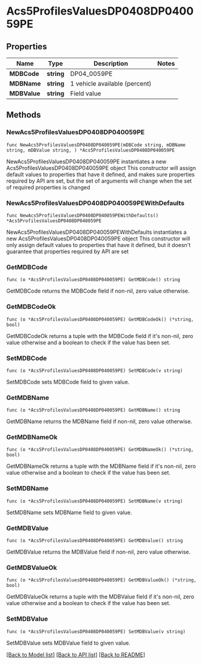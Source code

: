 # Acs5ProfilesValuesDP0408DP040059PE

## Properties

Name | Type | Description | Notes
------------ | ------------- | ------------- | -------------
**MDBCode** | **string** | DP04_0059PE | 
**MDBName** | **string** | 1 vehicle available (percent) | 
**MDBValue** | **string** | Field value | 

## Methods

### NewAcs5ProfilesValuesDP0408DP040059PE

`func NewAcs5ProfilesValuesDP0408DP040059PE(mDBCode string, mDBName string, mDBValue string, ) *Acs5ProfilesValuesDP0408DP040059PE`

NewAcs5ProfilesValuesDP0408DP040059PE instantiates a new Acs5ProfilesValuesDP0408DP040059PE object
This constructor will assign default values to properties that have it defined,
and makes sure properties required by API are set, but the set of arguments
will change when the set of required properties is changed

### NewAcs5ProfilesValuesDP0408DP040059PEWithDefaults

`func NewAcs5ProfilesValuesDP0408DP040059PEWithDefaults() *Acs5ProfilesValuesDP0408DP040059PE`

NewAcs5ProfilesValuesDP0408DP040059PEWithDefaults instantiates a new Acs5ProfilesValuesDP0408DP040059PE object
This constructor will only assign default values to properties that have it defined,
but it doesn't guarantee that properties required by API are set

### GetMDBCode

`func (o *Acs5ProfilesValuesDP0408DP040059PE) GetMDBCode() string`

GetMDBCode returns the MDBCode field if non-nil, zero value otherwise.

### GetMDBCodeOk

`func (o *Acs5ProfilesValuesDP0408DP040059PE) GetMDBCodeOk() (*string, bool)`

GetMDBCodeOk returns a tuple with the MDBCode field if it's non-nil, zero value otherwise
and a boolean to check if the value has been set.

### SetMDBCode

`func (o *Acs5ProfilesValuesDP0408DP040059PE) SetMDBCode(v string)`

SetMDBCode sets MDBCode field to given value.


### GetMDBName

`func (o *Acs5ProfilesValuesDP0408DP040059PE) GetMDBName() string`

GetMDBName returns the MDBName field if non-nil, zero value otherwise.

### GetMDBNameOk

`func (o *Acs5ProfilesValuesDP0408DP040059PE) GetMDBNameOk() (*string, bool)`

GetMDBNameOk returns a tuple with the MDBName field if it's non-nil, zero value otherwise
and a boolean to check if the value has been set.

### SetMDBName

`func (o *Acs5ProfilesValuesDP0408DP040059PE) SetMDBName(v string)`

SetMDBName sets MDBName field to given value.


### GetMDBValue

`func (o *Acs5ProfilesValuesDP0408DP040059PE) GetMDBValue() string`

GetMDBValue returns the MDBValue field if non-nil, zero value otherwise.

### GetMDBValueOk

`func (o *Acs5ProfilesValuesDP0408DP040059PE) GetMDBValueOk() (*string, bool)`

GetMDBValueOk returns a tuple with the MDBValue field if it's non-nil, zero value otherwise
and a boolean to check if the value has been set.

### SetMDBValue

`func (o *Acs5ProfilesValuesDP0408DP040059PE) SetMDBValue(v string)`

SetMDBValue sets MDBValue field to given value.



[[Back to Model list]](../README.md#documentation-for-models) [[Back to API list]](../README.md#documentation-for-api-endpoints) [[Back to README]](../README.md)


